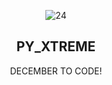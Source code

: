 
<p align="center">
 <img  src="https://github.com/CSI-SCT-SB/PY_XTREME/blob/main/%23%23%23DON'T%20TOUCH/3_20221129_203724_0002.png" align="center" alt="24" />
 <h2 align="center" >PY_XTREME</h2>
 <p align="center">DECEMBER TO CODE!</p>
</p>
